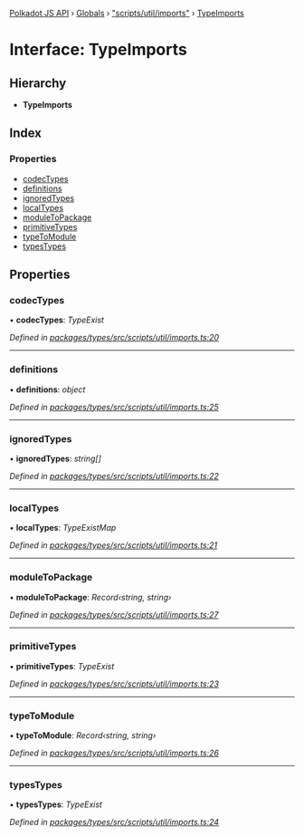 [Polkadot JS API](../README.md) › [Globals](../globals.md) › ["scripts/util/imports"](../modules/_scripts_util_imports_.md) › [TypeImports](_scripts_util_imports_.typeimports.md)

# Interface: TypeImports

## Hierarchy

* **TypeImports**

## Index

### Properties

* [codecTypes](_scripts_util_imports_.typeimports.md#codectypes)
* [definitions](_scripts_util_imports_.typeimports.md#definitions)
* [ignoredTypes](_scripts_util_imports_.typeimports.md#ignoredtypes)
* [localTypes](_scripts_util_imports_.typeimports.md#localtypes)
* [moduleToPackage](_scripts_util_imports_.typeimports.md#moduletopackage)
* [primitiveTypes](_scripts_util_imports_.typeimports.md#primitivetypes)
* [typeToModule](_scripts_util_imports_.typeimports.md#typetomodule)
* [typesTypes](_scripts_util_imports_.typeimports.md#typestypes)

## Properties

###  codecTypes

• **codecTypes**: *TypeExist*

*Defined in [packages/types/src/scripts/util/imports.ts:20](https://github.com/polkadot-js/api/blob/5df22835f6/packages/types/src/scripts/util/imports.ts#L20)*

___

###  definitions

• **definitions**: *object*

*Defined in [packages/types/src/scripts/util/imports.ts:25](https://github.com/polkadot-js/api/blob/5df22835f6/packages/types/src/scripts/util/imports.ts#L25)*

___

###  ignoredTypes

• **ignoredTypes**: *string[]*

*Defined in [packages/types/src/scripts/util/imports.ts:22](https://github.com/polkadot-js/api/blob/5df22835f6/packages/types/src/scripts/util/imports.ts#L22)*

___

###  localTypes

• **localTypes**: *TypeExistMap*

*Defined in [packages/types/src/scripts/util/imports.ts:21](https://github.com/polkadot-js/api/blob/5df22835f6/packages/types/src/scripts/util/imports.ts#L21)*

___

###  moduleToPackage

• **moduleToPackage**: *Record‹string, string›*

*Defined in [packages/types/src/scripts/util/imports.ts:27](https://github.com/polkadot-js/api/blob/5df22835f6/packages/types/src/scripts/util/imports.ts#L27)*

___

###  primitiveTypes

• **primitiveTypes**: *TypeExist*

*Defined in [packages/types/src/scripts/util/imports.ts:23](https://github.com/polkadot-js/api/blob/5df22835f6/packages/types/src/scripts/util/imports.ts#L23)*

___

###  typeToModule

• **typeToModule**: *Record‹string, string›*

*Defined in [packages/types/src/scripts/util/imports.ts:26](https://github.com/polkadot-js/api/blob/5df22835f6/packages/types/src/scripts/util/imports.ts#L26)*

___

###  typesTypes

• **typesTypes**: *TypeExist*

*Defined in [packages/types/src/scripts/util/imports.ts:24](https://github.com/polkadot-js/api/blob/5df22835f6/packages/types/src/scripts/util/imports.ts#L24)*
